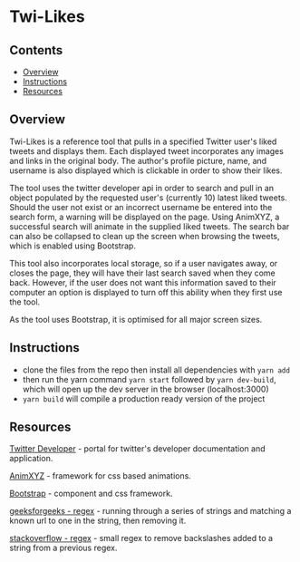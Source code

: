 # Twi-Likes
 
## Contents
 
* [Overview](#overview)
* [Instructions](#instructions)
* [Resources](#resources)
 
## Overview
Twi-Likes is a reference tool that pulls in a specified Twitter user's liked tweets and displays them. Each displayed tweet incorporates any images
and links in the original body. The author's profile picture, name, and username is also displayed which is clickable in order to show their likes.
 
The tool uses the twitter developer api in order to search and pull in an object populated by the requested user's (currently 10) latest liked tweets.
Should the user not exist or an incorrect username be entered into the search form, a warning will be displayed on the page. Using AnimXYZ, a successful
search will animate in the supplied liked tweets. The search bar can also be collapsed to clean up the screen when browsing the tweets, which is enabled
using Bootstrap.
 
This tool also incorporates local storage, so if a user navigates away, or closes the page, they will have their last search saved when they come back.
However, if the user does not want this information saved to their computer an option is displayed to turn off this ability when they first use the tool.
 
As the tool uses Bootstrap, it is optimised for all major screen sizes.
 
## Instructions
* clone the files from the repo then install all dependencies with `yarn add`
* then run the yarn command `yarn start` followed by `yarn dev-build`, which will open up the dev server in the browser (localhost:3000)
* `yarn build` will compile a production ready version of the project
 
## Resources
[Twitter Developer](https://developer.twitter.com/en) - portal for twitter's developer documentation and application.
 
[AnimXYZ](https://animxyz.com/) - framework for css based animations.
 
[Bootstrap](https://getbootstrap.com/) - component and css framework.
 
[geeksforgeeks - regex](https://www.geeksforgeeks.org/javascript-replace-multiple-strings-with-multiple-other-strings/) - running through a series of strings and matching a known url to one in the string, then removing it.
 
[stackoverflow - regex](https://stackoverflow.com/questions/4870769/removing-backslashes-from-strings-in-javascript) - small regex to remove backslashes added to a string from a previous regex.